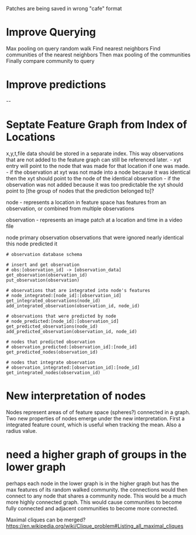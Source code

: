Patches are being saved in wrong "cafe" format

# Improve Querying 
Max pooling on query random walk
Find nearest neighbors
Find communities of the nearest neighbors
Then max pooling of the communities
Finally compare community to query

# Improve predictions
--

# Septate Feature Graph from Index of Locations
x,y,t,file data should be stored in a separate index. This way observations that are not added to the feature graph can still be referenced later. 
    - xyt entry will point to the node that was made for that location if one was made. 
    - if the observation at xyt was not made into a node because it was identical then the xyt should point to the node of the identical observation
    - if the observation was not added because it was too predictable the xyt should point to [the group of nodes that the prediction belonged to]?

node - represents a location in feature space
    has features from an observation, or combined from multiple observations

observation - represents an image patch at a location and time in a video file

node 
    primary observation
    observations that were ignored 
        nearly identical
        this node predicted it

```
# observation database schema

# insert and get observation
# obs:[observation_id] -> [observation_data]
get_observation(observation_id)
put_observation(observation)

# observations that are integrated into node's features
# node_integrated:[node_id]:[observation_id]
get_integrated_observations(node_id)
add_integrated_observation(observation_id, node_id)

# observations that were predicted by node
# node_predicted:[node_id]:[observation_id]
get_predicted_observations(node_id)
add_predicted_observation(observation_id, node_id) 

# nodes that predicted observation
# observation_predicted:[observation_id]:[node_id]
get_predicted_nodes(observation_id)

# nodes that integrate observation
# observation_integrated:[observation_id]:[node_id]
get_integrated_nodes(observation_id)

```

# New interpretation of nodes
Nodes represent areas of of feature space (spheres?) connected in a graph. 
Two new properties of nodes emerge under the new interpretation. First a integrated feature count, which is useful when tracking the mean. Also a radius value.


# need a higher graph of groups in the lower graph
perhaps each node in the lower graph is in the higher graph but has the max features of its random walked community. the connections would then connect to any node that shares a community node. This would be a much more highly connected graph. This would cause communities to become fully connected and adjacent communities to become more connected.

Maximal cliques can be merged?
https://en.wikipedia.org/wiki/Clique_problem#Listing_all_maximal_cliques